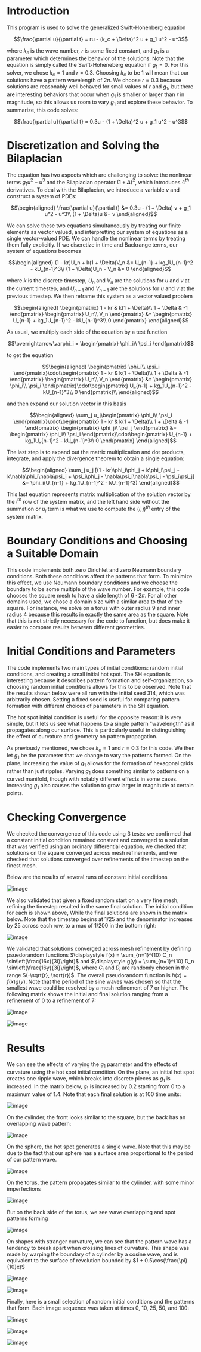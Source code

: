 # Introduction

This program is used to solve the generalized Swift-Hohenberg equation

$$\frac{\partial u}{\partial t} = ru - (k_c + \Delta)^2 u + g_1 u^2 - u^3$$

where $k_c$ is the wave number, $r$ is some fixed constant, and
$g_1$ is a parameter which determines the behavior of the solutions.
Note that the equation is simply called the Swift-Hoheneberg equation if
$g_1 = 0$. For this solver, we chose $k_c = 1$ and $r = 0.3$.
Choosing $k_c$ to be 1 will mean that our solutions have a pattern
wavelength of $2\pi$. We choose $r = 0.3$ because solutions are
reasonably well behaved for small values of $r$ and $g_1$, but there
are interesting behaviors that occur when $g_1$ is smaller or larger
than $r$ in magnitude, so this allows us room to vary $g_1$ and
explore these behavior. To summarize, this code solves:

$$\frac{\partial u}{\partial t} = 0.3u - (1 + \Delta)^2 u + g_1 u^2 - u^3$$

# Discretization and Solving the Bilaplacian

The equation has two aspects which are challenging to solve: the
nonlinear terms $g_1u^2 - u^3$ and the Bilaplacian operator
$(1 + \Delta)^2$, which introduces $4^{th}$ derivatives. To deal
with the Bilaplacian, we introduce a variable $v$ and construct a
system of PDEs:

$$\begin{aligned}
    \frac{\partial u}{\partial t} &= 0.3u - (1 + \Delta) v + g_1 u^2 - u^3\\
    (1 + \Delta)u &= v
\end{aligned}$$

We can solve these two equations simultaneously by treating our
finite elements as vector valued, and interpretting our system of
equations as a single vector-valued PDE. We can handle the nonlinear
terms by treating them fully explicitly. If we discretize in time and
Backrange terms, our system of equations becomes 

$$\begin{aligned}
        (1 - kr)U_n + k(1 + \Delta)V_n &= U_{n-1} + kg_1U_{n-1}^2 - kU_{n-1}^3\\
        (1 + \Delta)U_n - V_n &= 0
\end{aligned}$$ 

where $k$ is the discrete timestep, $U_n$ and
$V_n$ are the solutions for $u$ and $v$ at the current timestep,
and $U_{n-1}$ and $V_{n-1}$ are the solutions for $u$ and $v$ at
the previous timestep. We then reframe this system as a vector valued
problem

$$\begin{aligned}
    \begin{pmatrix}
            1 - kr & k(1 + \Delta)\\
            1 + \Delta & -1
        \end{pmatrix}
        \begin{pmatrix}
            U_n\\
		    V_n
        \end{pmatrix} &= \begin{pmatrix}
            U_{n-1} + kg_1U_{n-1}^2 - kU_{n-1}^3\\
		0
        \end{pmatrix}
\end{aligned}$$

As usual, we multiply each side of the equation by a
test function 

$$\overrightarrow\varphi_i = \begin{pmatrix}
    \phi_i\\
    \psi_i
\end{pmatrix}$$

to get the equation

$$\begin{aligned}
    \begin{pmatrix}
            \phi_i\\ 
                \psi_i
        \end{pmatrix}\cdot\begin{pmatrix}
            1 - kr & k(1 + \Delta)\\
            1 + \Delta & -1
        \end{pmatrix}
        \begin{pmatrix}
            U_n\\
            V_n
        \end{pmatrix} &= \begin{pmatrix}
            \phi_i\\
		\psi_i
        \end{pmatrix}\cdot\begin{pmatrix}
            U_{n-1} + kg_1U_{n-1}^2 - kU_{n-1}^3\\
		0
        \end{pmatrix}\\
\end{aligned}$$

and then expand our solution vector in this basis

$$\begin{aligned}
    \sum_j u_j\begin{pmatrix}
            \phi_i\\
		    \psi_i
        \end{pmatrix}\cdot\begin{pmatrix}
            1 - kr & k(1 + \Delta)\\
            1 + \Delta & -1
        \end{pmatrix}
        \begin{pmatrix}
            \phi_j\\
            \psi_j
        \end{pmatrix} &= \begin{pmatrix}
            \phi_i\\
		    \psi_i
        \end{pmatrix}\cdot\begin{pmatrix}
            U_{n-1} + kg_1U_{n-1}^2 - kU_{n-1}^3\\
		0
        \end{pmatrix}
\end{aligned}$$

The last step is to expand out the matrix multiplication
and dot products, integrate, and apply the divergence theorem to obtain
a single equation:

$$\begin{aligned}
    \sum_j u_j [(1 - kr)\phi_i\phi_j + k\phi_i\psi_j - k\nabla\phi_i\nabla\psi_j + \psi_i\phi_j - \nabla\psi_i\nabla\psi_j - \psi_i\psi_j] &= \phi_i(U_{n-1} + kg_1U_{n-1}^2 - kU_{n-1}^3)
\end{aligned}$$

This last equation represents matrix multiplication of the
solution vector by the $i^{th}$ row of the system matrix, and the left
hand side without the summation or $u_j$ term is what we use to
compute the $(i, j)^{th}$ entry of the system matrix.

# Boundary Conditions and Choosing a Suitable Domain

This code implements both zero Dirichlet and zero Neumann boundary
conditions. Both these conditions affect the patterns that form. To
minimize this effect, we use Neumann boundary conditions and we choose
the boundary to be some multiple of the wave number. For example, this
code chooses the square mesh to have a side length of $6\cdot 2\pi$.
For all other domains used, we chose a domain size with a similar area
to that of the square. For instance, we solve on a torus with outer
radius 9 and inner radius 4 because this results in exactly the same
area as the square. Note that this is not strictly necessary for the
code to function, but does make it easier to compare results between
different geometries.

# Initial Conditions and Parameters

The code implements two main types of initial conditions: random initial
conditions, and creating a small initial hot spot. The SH equation is
interesting because it describes pattern formation and
self-organization, so choosing random initial conditions allows for this
to be observed. Note that the results shown below were all run with the
initial seed 314, which was arbitrarily chosen. Setting a fixed seed is
useful for comparing pattern formation with different choices of
parameters in the SH equation.

The hot spot initial condition is useful for the opposite reason: it is
very simple, but it lets us see what happens to a single pattern
\"wavelength\" as it propagates along our surface. This is particularly
useful in distinguishing the effect of curvature and geometry on pattern
propagation.

As previously mentioned, we chose $k_c = 1$ and $r = 0.3$ for this
code. We then let $g_1$ be the parameter that we change to vary the
patterns formed. On the plane, increasing the value of $g_1$ allows
for the formation of hexagonal grids rather than just ripples. Varying
$g_1$ does something similar to patterns on a curved manifold, though
with notably different effects in some cases. Increasing $g_1$ also
causes the solution to grow larger in magnitude at certain points.

# Checking Convergence

We checked the convergence of this code using 3 tests: we confirmed that
a constant initial condition remained constant and converged to a
solution that was verified using an ordinary differential equation, we
checked that solutions on the square converged across mesh refinements,
and we checked that solutions converged over refinements of the timestep
on the finest mesh.

Below are the results of several runs of constant initial conditions

![image](doc/images/Figures_1_and_2.png)

We also validated that given a fixed random start on a very fine mesh,
refining the timestep resulted in the same final solution. The initial
condition for each is shown above, While the final solutions are shown in the matrix below. Note that the
timestep begins at 1/25 and the denominator increases by 25 across each
row, to a max of 1/200 in the bottom right:

![image](doc/images/TC_table.png)

We validated that solutions converged across mesh refinement by defining
psuedorandom functions
$\displaystyle f(x) = \sum_{n=1}^{10} C_n \sin\left(\frac{16x}{3i}\right)$
and
$\displaystyle g(y) = \sum_{n=1}^{10} D_n \sin\left(\frac{16y}{3i}\right)$,
where $C_i$ and $D_i$ are randomly chosen in the range
$(-\sqrt{r}, \sqrt{r})$. The overall pseudorandom function is
$h(x) = f(x)g(y)$. Note that the period of the sine waves was chosen
so that the smallest wave could be resolved by a mesh refinement of 7 or
higher. The following matrix shows the initial and final solution
ranging from a refinement of 0 to a refinement of 7:

![image](doc/images/Refinement_Convergence_Table_1.png)

![image](doc/images/Refinement_Convergence_Table_2.png)

# Results

We can see the effects of varying the $g_1$ parameter and the effects
of curvature using the hot spot initial condition. On the plane, an
initial hot spot creates one ripple wave, which breaks into discrete
pieces as $g_1$ is increased. In the matrix below, $g_1$ is
increased by 0.2 starting from 0 to a maximum value of 1.4. Note that
each final solution is at 100 time units:

![image](doc/images/Sphere_Hotspot_Table.png)

On the cylinder, the front looks similar to the square, but the back has
an overlapping wave pattern:

![image](doc/images/Cylinder_Hotspot_Table.png)


On the sphere, the hot spot generates a single wave. Note that this may
be due to the fact that our sphere has a surface area proportional to
the period of our pattern wave.

![image](doc/images/Sphere_Hotspot_Table.png)

On the torus, the pattern propagates similar to the cylinder, with some
minor imperfections

![image](doc/images/Torus_Hotspot_Front_Table.png)

But on the back side of the torus, we see wave overlapping and spot
patterns forming

![image](doc/images/Torus_Hotspot_Back_Table.png)

On shapes with stranger curvature, we can see that the pattern wave has
a tendency to break apart when crossing lines of curvature. This shape
was made by warping the boundary of a cylinder by a cosine wave, and is
equivalent to the surface of revolution bounded by
$1 + 0.5\cos(\frac{\pi}{10}x)$

![image](doc/images/Sinusoid_Hotspot_Front_Table.png)

![image](doc/images/Sinusoid_Hotspot_Back_Table.png)

Finally, here is a small selection of random initial conditions and the
patterns that form. Each image sequence was taken at times 0, 10, 25,
50, and 100:

![image](doc/images/Square_Random_Table.png)

![image](doc/images/Sphere_Random_Table.png)

![image](doc/images/Sinusoid_Random_Table.png)